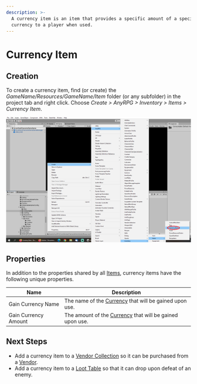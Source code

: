 ```yaml
---
description: >-
  A currency item is an item that provides a specific amount of a specific
  currency to a player when used.
---
```


# Currency Item

## Creation

To create a currency item, find (or create) the _GameName/Resources/GameName/Item_ folder (or any subfolder) in the project tab and right click.  Choose _Create > AnyRPG > Inventory > Items > Currency Item_.

![](<../../.gitbook/assets/image (2) (1).png>)

## Properties

In addition to the properties shared by all [Items](./), currency items have the following unique properties.

| Name                 | Description                                                                |
| -------------------- | -------------------------------------------------------------------------- |
| Gain Currency Name   | The name of the [Currency](../currency.md) that will be gained upon use.   |
| Gain Currency Amount | The amount of the [Currency](../currency.md) that will be gained upon use. |

## Next Steps

* Add a currency item to a [Vendor Collection](../vendor-collection.md) so it can be purchased from a [Vendor](../interactable-option-configurations/vendor-config.md).
* Add a currency item to a [Loot Table](../loot-table.md) so that it can drop upon defeat of an enemy.

